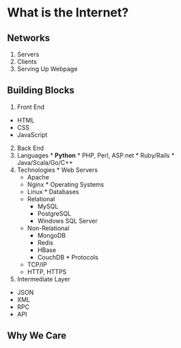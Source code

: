 # What is the Internet?
## Networks
1. Servers
2. Clients
3. Serving Up Webpage

## Building Blocks
1. Front End
  * HTML
  * CSS
  * JavaScript
2. Back End
  1. Languages
    * **Python**
    * PHP, Perl, ASP.net
    * Ruby/Rails
    * Java/Scala/Go/C++
  2. Technologies
    * Web Servers
      * Apache
      * Nginx
    * Operating Systems
      * Linux
    * Databases
      * Relational
        * MySQL
        * PostgreSQL
        * Windows SQL Server
      * Non-Relational
        * MongoDB
        * Redis
        * HBase
        * CouchDB
    * Protocols
      * TCP/IP
      * HTTP, HTTPS
3. Intermediate Layer
  * JSON
  * XML
  * RPC
  * API

## Why We Care

